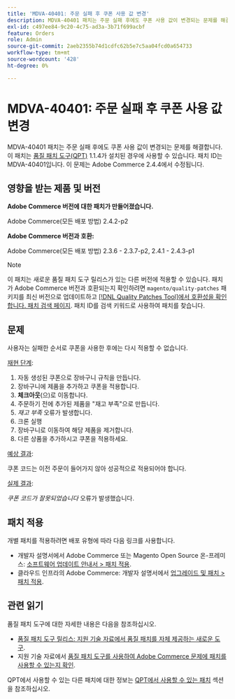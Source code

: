 ```yaml
---
title: 'MDVA-40401: 주문 실패 후 쿠폰 사용 값 변경'
description: MDVA-40401 패치는 주문 실패 후에도 쿠폰 사용 값이 변경되는 문제를 해결합니다. 이 패치는 [Quality Patches Tool (QPT)](https://experienceleague.adobe.com/ko/docs/commerce-operations/upgrade-guide/patches/overview) 1.1.4가 설치된 경우 사용할 수 있습니다. 패치 ID는 MDVA-40401입니다. 이 문제는 Adobe Commerce 2.4.4에서 수정됩니다.
exl-id: c497ee84-9c20-4c75-ad3a-3b71f699acbf
feature: Orders
role: Admin
source-git-commit: 2aeb2355b74d1cdfc62b5e7c5aa04fcd0a654733
workflow-type: tm+mt
source-wordcount: '428'
ht-degree: 0%

---
```


# MDVA-40401: 주문 실패 후 쿠폰 사용 값 변경

MDVA-40401 패치는 주문 실패 후에도 쿠폰 사용 값이 변경되는 문제를 해결합니다. 이 패치는 [품질 패치 도구(QPT)](https://experienceleague.adobe.com/ko/docs/commerce-operations/upgrade-guide/patches/overview) 1.1.4가 설치된 경우에 사용할 수 있습니다. 패치 ID는 MDVA-40401입니다. 이 문제는 Adobe Commerce 2.4.4에서 수정됩니다.

## 영향을 받는 제품 및 버전

**Adobe Commerce 버전에 대한 패치가 만들어졌습니다.**

Adobe Commerce(모든 배포 방법) 2.4.2-p2

**Adobe Commerce 버전과 호환:**

Adobe Commerce(모든 배포 방법) 2.3.6 - 2.3.7-p2, 2.4.1 - 2.4.3-p1

>[!NOTE]
>
>이 패치는 새로운 품질 패치 도구 릴리스가 있는 다른 버전에 적용할 수 있습니다. 패치가 Adobe Commerce 버전과 호환되는지 확인하려면 `magento/quality-patches` 패키지를 최신 버전으로 업데이트하고 [[!DNL Quality Patches Tool]에서 호환성을 확인합니다. 패치 검색 페이지](https://experienceleague.adobe.com/tools/commerce-quality-patches/index.html?lang=ko). 패치 ID를 검색 키워드로 사용하여 패치를 찾습니다.

## 문제

사용자는 실패한 순서로 쿠폰을 사용한 후에는 다시 적용할 수 없습니다.

<u>재현 단계</u>:

1. 자동 생성된 쿠폰으로 장바구니 규칙을 만듭니다.
1. 장바구니에 제품을 추가하고 쿠폰을 적용합니다.
1. **체크아웃**(으)로 이동합니다.
1. 주문하기 전에 추가된 제품을 &quot;재고 부족&quot;으로 만듭니다.
1. *재고 부족* 오류가 발생합니다.
1. 크론 실행
1. 장바구니로 이동하여 해당 제품을 제거합니다.
1. 다른 상품을 추가하시고 쿠폰을 적용하세요.

<u>예상 결과</u>:

쿠폰 코드는 이전 주문이 들어가지 않아 성공적으로 적용되어야 합니다.

<u>실제 결과</u>:

*쿠폰 코드가 잘못되었습니다* 오류가 발생했습니다.

## 패치 적용

개별 패치를 적용하려면 배포 유형에 따라 다음 링크를 사용합니다.

* 개발자 설명서에서 Adobe Commerce 또는 Magento Open Source 온-프레미스: [소프트웨어 업데이트 안내서 > 패치 적용](https://experienceleague.adobe.com/ko/docs/commerce-operations/tools/quality-patches-tool/usage).
* 클라우드 인프라의 Adobe Commerce: 개발자 설명서에서 [업그레이드 및 패치 > 패치 적용](https://experienceleague.adobe.com/ko/docs/commerce-cloud-service/user-guide/develop/upgrade/apply-patches).

## 관련 읽기

품질 패치 도구에 대한 자세한 내용은 다음을 참조하십시오.

* [품질 패치 도구 릴리스: 지원 기술 자료에서 품질 패치를 자체 제공하는 새로운 도구](/help/announcements/adobe-commerce-announcements/magento-quality-patches-released-new-tool-to-self-serve-quality-patches.md).
* 지원 기술 자료에서 [품질 패치 도구를 사용하여 Adobe Commerce 문제에 패치를 사용할 수 있는지 확인](/help/support-tools/patches-available-in-qpt-tool/check-patch-for-magento-issue-with-magento-quality-patches.md).

QPT에서 사용할 수 있는 다른 패치에 대한 정보는 [QPT에서 사용할 수 있는 패치](https://support.magento.com/hc/en-us/sections/360010506631-Patches-available-in-QPT-tool-) 섹션을 참조하십시오.
